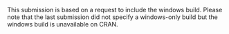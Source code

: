 This submission is based on a request to include the windows build. Please 
note that the last submission did not specify a windows-only build but
the windows build is unavailable on CRAN.
